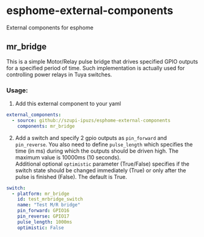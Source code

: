 # esphome-external-components
External components for esphome
## mr_bridge
This is a simple Motor/Relay pulse bridge that drives specified GPIO outputs for a specified period of time.
Such implementation is actually used for controlling power relays in Tuya switches.

### Usage:
1. Add this external component to your yaml

``` yaml
external_components:
  - source: github://szupi-ipuzs/esphome-external-components
    components: mr_bridge
```

2. Add a switch and specify 2 gpio outputs as `pin_forward` and `pin_reverse`. You also need to define `pulse_length` which specifies the time (in ms) during which the outputs should be driven high. The maximum value is 10000ms (10 seconds).\
Additional optional `optimistic` parameter (True/False) specifies if the switch state should be changed immediately (True) or only after the pulse is finished (False). The default is True.

``` yaml
switch:
  - platform: mr_bridge
    id: test_mrbridge_switch
    name: "Test M/R bridge"
    pin_forward: GPIO16
    pin_reverse: GPIO17
    pulse_length: 1000ms
    optimistic: False
```
